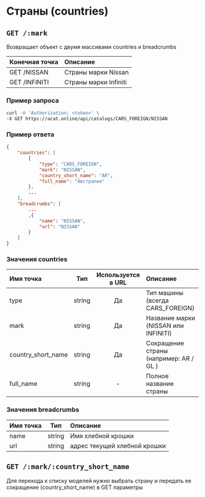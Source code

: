 # Страны (countries)

## `GET /:mark`

Возвращает объект с двумя массивами countries и breadcrumbs

| Конечная точка | Описание |
| :---- | :--------------- |
| GET /NISSAN | Страны марки Nissan |
| GET /INFINITI | Страны марки Infiniti |

### Пример запроса

```bash
curl -H 'Authorization: <token>' \
-X GET https://acat.online/api/catalogs/CARS_FOREIGN/NISSAN
```

### Пример ответа

```json
{
    "countries": [
        {
            "type": "CARS_FOREIGN",
            "mark": "NISSAN",
            "country_short_name": "AR",
            "full_name": "Австралия"
        },
        ...
    ],
    "breadcrumbs": [
        ...
        ,{
            "name": "NISSAN",
            "url": "NISSAN"
        }
    ]
}
```

### Значения countries

| Имя точка | Тип | Используется в URL | Описание |
| :---- | :------: | :------: | :--------------- |
| type | string | Да | Тип машины (всегда CARS_FOREIGN) |
| mark | string | Да | Название марки (NISSAN или INFINITI) |
| country_short_name | string | Да | Сокращение страны (например: AR / GL ) |
| full_name | string | - | Полное название страны |

### Значения breadcrumbs

| Имя точка | Тип | Описание |
| :---- | :------: | :--------------- |
| name | string | Имя хлебной крошки |
| url | string | адрес текущей хлебной крошки |


## `GET /:mark/:country_short_name`

Для перехода к списку моделей нужно выбрать страну и передать ее сокращение (country_short_name) в GET параметры